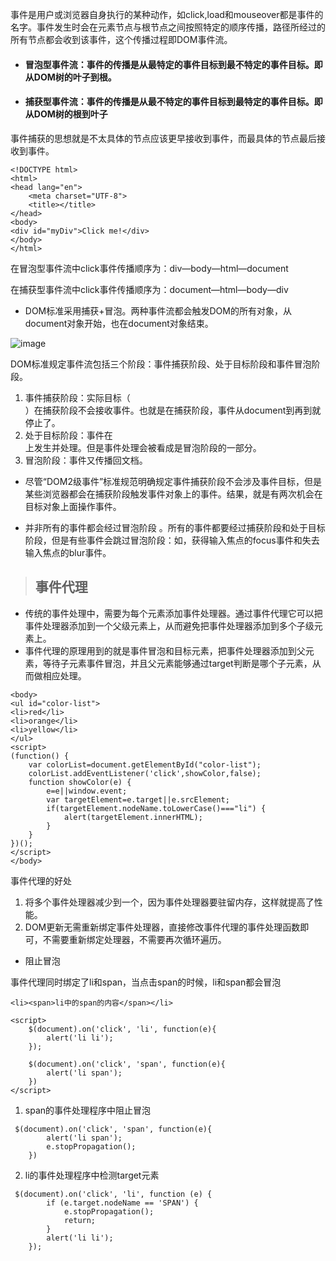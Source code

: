 事件是用户或浏览器自身执行的某种动作，如click,load和mouseover都是事件的名字。事件发生时会在元素节点与根节点之间按照特定的顺序传播，路径所经过的所有节点都会收到该事件，这个传播过程即DOM事件流。

- #### 冒泡型事件流：事件的传播是从最特定的事件目标到最不特定的事件目标。即从DOM树的叶子到根。
- #### 捕获型事件流：事件的传播是从最不特定的事件目标到最特定的事件目标。即从DOM树的根到叶子

事件捕获的思想就是不太具体的节点应该更早接收到事件，而最具体的节点最后接收到事件。
```
<!DOCTYPE html>
<html>
<head lang="en">
    <meta charset="UTF-8">
    <title></title>
</head>
<body>
<div id="myDiv">Click me!</div>
</body>
</html>
```
在冒泡型事件流中click事件传播顺序为：div—body—html—document

在捕获型事件流中click事件传播顺序为：document—html—body—div

- DOM标准采用捕获+冒泡。两种事件流都会触发DOM的所有对象，从document对象开始，也在document对象结束。

![image](http://images2015.cnblogs.com/blog/315302/201606/315302-20160621155328756-279009443.png)

DOM标准规定事件流包括三个阶段：事件捕获阶段、处于目标阶段和事件冒泡阶段。
1. 事件捕获阶段：实际目标（<div>）在捕获阶段不会接收事件。也就是在捕获阶段，事件从document到<html>再到<body>就停止了。
2. 处于目标阶段：事件在<div>上发生并处理。但是事件处理会被看成是冒泡阶段的一部分。
3. 冒泡阶段：事件又传播回文档。


- 尽管“DOM2级事件”标准规范明确规定事件捕获阶段不会涉及事件目标，但是某些浏览器都会在捕获阶段触发事件对象上的事件。结果，就是有两次机会在目标对象上面操作事件。

- 并非所有的事件都会经过冒泡阶段 。所有的事件都要经过捕获阶段和处于目标阶段，但是有些事件会跳过冒泡阶段：如，获得输入焦点的focus事件和失去输入焦点的blur事件。

> ## 事件代理

- 传统的事件处理中，需要为每个元素添加事件处理器。通过事件代理它可以把事件处理器添加到一个父级元素上，从而避免把事件处理器添加到多个子级元素上。
- 事件代理的原理用到的就是事件冒泡和目标元素，把事件处理器添加到父元素，等待子元素事件冒泡，并且父元素能够通过target判断是哪个子元素，从而做相应处理。
```
<body>
<ul id="color-list">
<li>red</li>
<li>orange</li>
<li>yellow</li>
</ul>
<script>
(function() {
    var colorList=document.getElementById("color-list");
    colorList.addEventListener('click',showColor,false);
    function showColor(e) {
        e=e||window.event;
        var targetElement=e.target||e.srcElement;
        if(targetElement.nodeName.toLowerCase()==="li") {
            alert(targetElement.innerHTML);
        }
    }
})();
</script>
</body>
```

事件代理的好处
1. 将多个事件处理器减少到一个，因为事件处理器要驻留内存，这样就提高了性能。
2. DOM更新无需重新绑定事件处理器，直接修改事件代理的事件处理函数即可，不需要重新绑定处理器，不需要再次循环遍历。

- 阻止冒泡

事件代理同时绑定了li和span，当点击span的时候，li和span都会冒泡
```
<li><span>li中的span的内容</span></li>

<script>
    $(document).on('click', 'li', function(e){
        alert('li li');
    });

    $(document).on('click', 'span', function(e){
        alert('li span');
    })
</script>
```
1. span的事件处理程序中阻止冒泡
```
 $(document).on('click', 'span', function(e){
        alert('li span');
        e.stopPropagation();
    })
```
2. li的事件处理程序中检测target元素
```
 $(document).on('click', 'li', function (e) {
        if (e.target.nodeName == 'SPAN') {
            e.stopPropagation();
            return;
        }
        alert('li li');
    });
```
